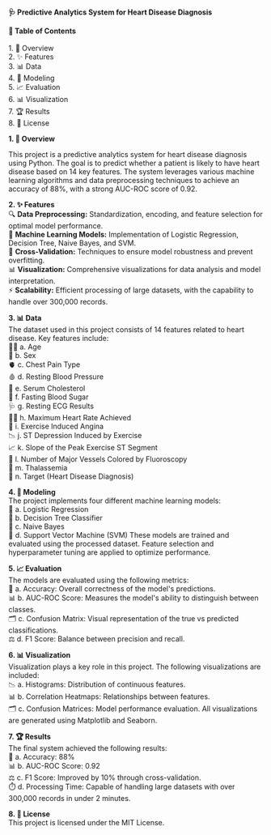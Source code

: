 **🩺 Predictive Analytics System for Heart Disease Diagnosis**

**📌 Table of Contents**<br>
<br>  1. 📖 Overview
<br>  2. ✨ Features
<br>  3. 📊 Data
<br>  4. 🧠 Modeling
<br>  5. 📈 Evaluation
<br>  6. 📊 Visualization
<br>  7. 🏆 Results
<br>  8. 📜 License

**1. 📖 Overview**<br>

This project is a predictive analytics system for heart disease diagnosis using Python. The goal is to predict whether a patient is likely to have heart disease based on 14 key features. The system leverages various machine learning algorithms and data preprocessing techniques to achieve an accuracy of 88%, with a strong AUC-ROC score of 0.92.

**2. ✨ Features**
<br>🔍 **Data Preprocessing:** Standardization, encoding, and feature selection for optimal model performance.
<br>🤖 **Machine Learning Models:** Implementation of Logistic Regression, Decision Tree, Naive Bayes, and SVM.
<br>🔧 **Cross-Validation:** Techniques to ensure model robustness and prevent overfitting.
<br>📊 **Visualization:** Comprehensive visualizations for data analysis and model interpretation.
<br>⚡ **Scalability:** Efficient processing of large datasets, with the capability to handle over 300,000 records.

**3. 📊 Data**<br>
The dataset used in this project consists of 14 features related to heart disease. Key features include:
<br>🧑‍💼 a. Age
<br>🚻 b. Sex
<br>🫀 c. Chest Pain Type
<br>🩸 d. Resting Blood Pressure
<br>🧪 e. Serum Cholesterol
<br>🧪 f. Fasting Blood Sugar
<br>🩺 g. Resting ECG Results
<br>🏃‍♂️ h. Maximum Heart Rate Achieved
<br>🦵 i. Exercise Induced Angina
<br>📉 j. ST Depression Induced by Exercise
<br>📈 k. Slope of the Peak Exercise ST Segment
<br>🔬 l. Number of Major Vessels Colored by Fluoroscopy
<br>🧬 m. Thalassemia
<br>🎯 n. Target (Heart Disease Diagnosis)

**4. 🧠 Modeling**<br>
The project implements four different machine learning models:
<br>🤖 a. Logistic Regression
<br>🌳 b. Decision Tree Classifier
<br>🧠 c. Naive Bayes
<br>🧪 d. Support Vector Machine (SVM)
These models are trained and evaluated using the processed dataset. Feature selection and hyperparameter tuning are applied to optimize performance.

**5. 📈 Evaluation**<br>
The models are evaluated using the following metrics:
<br>🎯 a. Accuracy: Overall correctness of the model's predictions.
<br>📊 b. AUC-ROC Score: Measures the model's ability to distinguish between classes.
<br>🗂️ c. Confusion Matrix: Visual representation of the true vs predicted classifications.
<br>⚖️ d. F1 Score: Balance between precision and recall.

**6. 📊 Visualization**<br>
Visualization plays a key role in this project. The following visualizations are included:
<br>📉 a. Histograms: Distribution of continuous features.
<br>📊 b. Correlation Heatmaps: Relationships between features.
<br>🗂️ c. Confusion Matrices: Model performance evaluation.
All visualizations are generated using Matplotlib and Seaborn.

**7. 🏆 Results**<br>
The final system achieved the following results:
<br>🎯 a. Accuracy: 88%
<br>📊 b. AUC-ROC Score: 0.92
<br>⚖️ c. F1 Score: Improved by 10% through cross-validation.
<br>⏱️ d. Processing Time: Capable of handling large datasets with over 300,000 records in under 2 minutes.

**8. 📜 License**<br>
This project is licensed under the MIT License.
